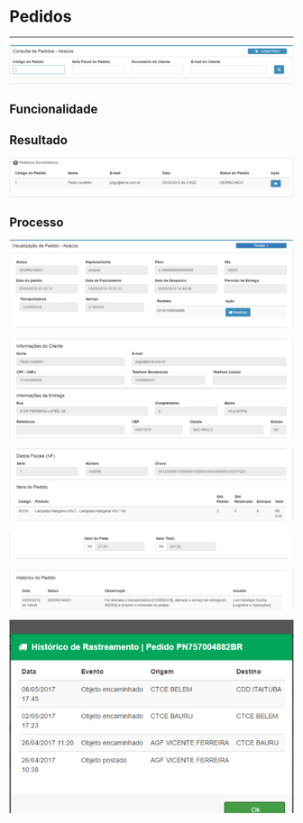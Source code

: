 # Pedidos

---

![](/assets/atd-abc-ped-01.png)

## Funcionalidade

## Resultado

![](/assets/atd-abc-ped-02.png)

## Processo

![](/assets/atd-abc-ped-03.png)

![](/assets/atd-abc-ped-04.png)

![](/assets/atd-abc-ped-05.png)

![](/assets/atd-abc-ped-06.png)

![](/assets/atd-abc-ped-07.png)

![](/assets/atd-abc-ped-08.png)